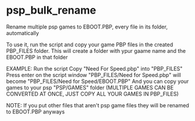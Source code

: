 # psp_bulk_rename
Rename multiple psp games to EBOOT.PBP, every file in its folder, automatically

To use it, run the script and copy your game PBP files in the created PBP_FILES folder.
This will create a folder with ypur gaame name and the EBOOT.PBP in that folder

EXAMPLE:
Run the script
Copy "Need For Speed.pbp" into "PBP_FILES"
Press enter on the script window
"PBP_FILES/Need for Speed.pbp" will become "PBP_FILES/Need for Speed/EBOOT.PBP"
And you can copy your games to your psp "PSP/GAMES" folder
 (MULTIPLE GAMES CAN BE CONVERTED AT ONCE, JUST COPY ALL YOUR GAMES IN PBP_FILES)

NOTE: If you put other files that aren't psp game files they will be renamed to EBOOT.PBP anyways
